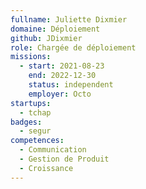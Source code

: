```yaml
---
fullname: Juliette Dixmier
domaine: Déploiement
github: JDixmier
role: Chargée de déploiement
missions:
  - start: 2021-08-23
    end: 2022-12-30
    status: independent
    employer: Octo
startups:
  - tchap
badges:
  - segur
competences:
  - Communication
  - Gestion de Produit
  - Croissance
---
```

